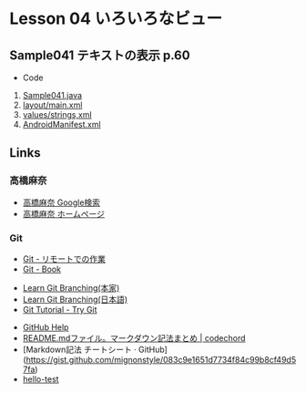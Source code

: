 # Lesson 04 いろいろなビュー 
## Sample041  テキストの表示 p.60

* Code
<ol>
<li><a href="https://github.com/hataka/codingground/blob/master/android/YaSample/Sample041/app/src/main/java/ya/Sample041/Sample041.java" target="_blank">Sample041.java</a></li>
<li><a href="https://github.com/hataka/codingground/blob/master/android/YaSample/Sample041/app/src/main/res/layout/main.xml" target="_blank">layout/main.xml</a></li>
<li><a href="https://github.com/hataka/codingground/blob/master/android/YaSample/Sample041/app/src/main/res/values/strings.xml" target="_blank">values/strings,xml</a></li>
<li><a href="https://github.com/hataka/codingground/blob/master/android/YaSample/Sample041/app/src/main/AndroidManifest.xml" target="_blank">AndroidManifest.xml</a></li>
</ol>

## Links
### 高橋麻奈
* [高橋麻奈 Google検索](https://www.google.co.jp/search?source=hp&ei=_mYhXLuCCY3v-Qbvi5W4CA&q=%E9%AB%98%E6%A9%8B%E9%BA%BB%E5%A5%88&btnK=Google+%E6%A4%9C%E7%B4%A2&oq=%E9%AB%98%E6%A9%8B%E9%BA%BB%E5%A5%88&gs_l=psy-ab.3.0.0l8.74600.99966..112509...8.0..0.1230.5517.7j28j7-1......0....1..gws-wiz.....0..0i4j0i131j0i131i4j0i131i4i37j0i4i37j0i4i10i37j0i10j0i131i23j0i23j0i10i23.YmWTmcQU4BY)
* [高橋麻奈 ホームページ](http://mana.on.coocan.jp/)


### Git
* [Git - リモートでの作業](https://git-scm.com/book/ja/v1/Git-%E3%81%AE%E5%9F%BA%E6%9C%AC-%E3%83%AA%E3%83%A2%E3%83%BC%E3%83%88%E3%81%A7%E3%81%AE%E4%BD%9C%E6%A5%AD)
* [Git - Book](https://git-scm.com/book/ja/v1/)
- [Learn Git Branching(本家)](http://learngitbranching.js.org/)
- [Learn Git Branching(日本語)](http://k.swd.cc/learnGitBranching-ja/)
- [Git Tutorial - Try Git](https://try.github.io/levels/1/challenges/1)
* [GitHub Help](https://help.github.com/categories/writing-on-github/)
* [README.mdファイル。マークダウン記法まとめ | codechord](http://codechord.com/2012/01/readme-markdown/)
* [Markdown記法 チートシート · GitHub] (https://gist.github.com/mignonstyle/083c9e1651d7734f84c99b8cf49d57fa)
* [hello-test](test/test.md)
